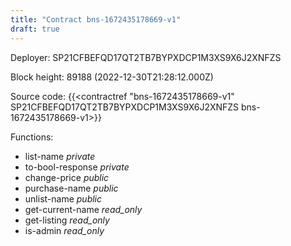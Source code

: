 ```yaml
---
title: "Contract bns-1672435178669-v1"
draft: true
---
```

Deployer: SP21CFBEFQD17QT2TB7BYPXDCP1M3XS9X6J2XNFZS


 



Block height: 89188 (2022-12-30T21:28:12.000Z)

Source code: {{<contractref "bns-1672435178669-v1" SP21CFBEFQD17QT2TB7BYPXDCP1M3XS9X6J2XNFZS bns-1672435178669-v1>}}

Functions:

* list-name _private_
* to-bool-response _private_
* change-price _public_
* purchase-name _public_
* unlist-name _public_
* get-current-name _read_only_
* get-listing _read_only_
* is-admin _read_only_
